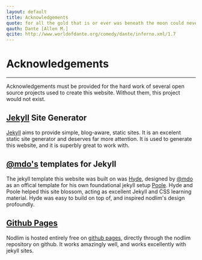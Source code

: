 ```yaml
---
layout: default
title: Acknowledgements
quote: for all the gold that is or ever was beneath the moon could never offer rest to even one of these exhausted spirits
qauth: Dante [Allen M.]
qcite: http://www.worldofdante.org/comedy/dante/inferno.xml/1.7
---
```


# Acknowledgements

<hr>

Acknowledgements must be provided for the hard work of several open source projects used to create this website. Without them, this project would not exist.

## [Jekyll][jekyll-web] Site Generator

[Jekyll][jekyll-web] aims to provide simple, blog-aware, static sites. It is an excelent static site generator and deserves far more attention. It is used to generate this website, and it is superbly great to work with.

## [@mdo's][mdo-twitter] templates for Jekyll

The jekyll template this website was built on was [Hyde][hyde-web], designed by [@mdo][mdo-twitter] as an offical template for his own foundational jekyll setup [Poole][poole-web]. Hyde and Poole helped this site blossom, acting as excellent Jekyll and CSS learning material. Hyde was easy to build on top of, and inspired nodlim's design profoundly.

## [Github Pages][gh-pages]

Nodlim is hosted entirely free on [github pages][gh-pages], directly through the nodlim repository on github. It works amazingly well, and works excellently with jekyll sites.

[jekyll-web]: http://jekyllrb.com/
[poole-web]: http://getpoole.com
[mdo-twitter]: http://twitter.com/mdo
[hyde-web]: http://hyde.getpoole.com
[gh-pages]: http://github.io

